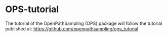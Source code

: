 # OPS-tutorial
The tutorial of the OpenPathSampling (OPS) package will follow the tutorial published at: https://github.com/openpathsampling/ops_tutorial

